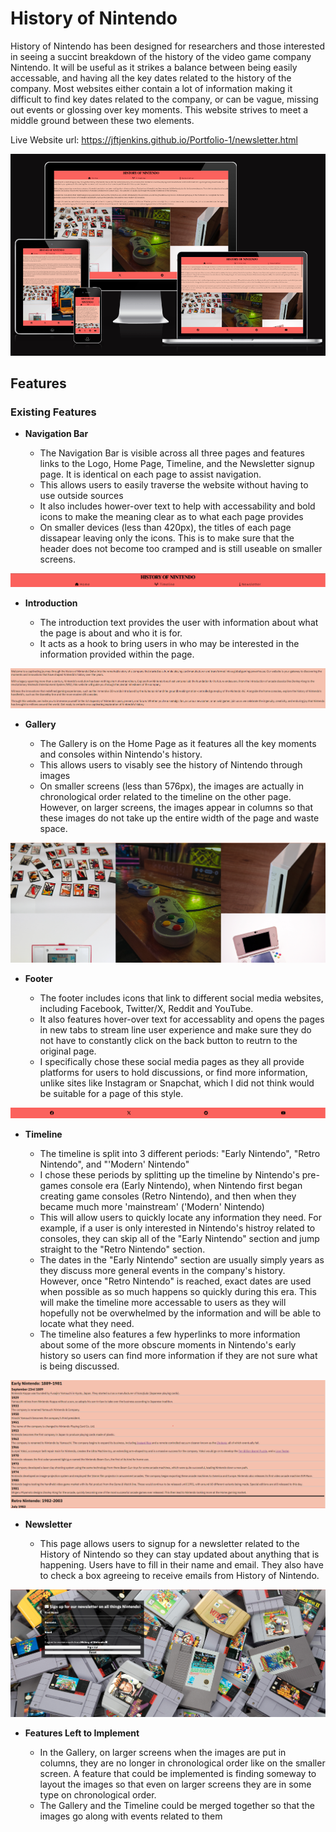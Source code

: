 # History of Nintendo

History of Nintendo has been designed for researchers and those interested in seeing a succint breakdown of the history of the video game company Nintendo. It will be useful as it strikes a balance between being easily accessable, and having all the key dates related to the history of the company. Most websites either contain a lot of information making it difficult to find key dates related to the company, or can be vague, missing out events or glossing over key moments. This website strives to meet a middle ground between these two elements.

Live Website url: https://jftjenkins.github.io/Portfolio-1/newsletter.html

![Responsive Example](readme_media/Responsive.png)

## Features

### Existing Features

- __Navigation Bar__

  - The Navigation Bar is visible across all three pages and features links to the Logo, Home Page, Timeline, and the Newsletter signup page. It is identical on each page to assist navigation.
  - This allows users to easily traverse the website without having to use outside sources
  - It also includes hower-over text to help with accessability and bold icons to make the meaning clear as to what each page provides
  - On smaller devices (less than 420px), the titles of each page dissapear leaving only the icons. This is to make sure that the header does not become too cramped and is still useable on smaller screens.

![Header with Nav Bar](readme_media/Header.png)

- __Introduction__

  - The introduction text provides the user with information about what the page is about and who it is for.
  - It acts as a hook to bring users in who may be interested in the information provided within the page.

![Introduction page](readme_media/Intro.png)

- __Gallery__

  - The Gallery is on the Home Page as it features all the key moments and consoles within Nintendo's history.
  - This allows users to visably see the history of Nintendo through images
  - On smaller screens (less than 576px), the images are actually in chronological order related to the timeline on the other page. However, on larger screens, the images appear in columns so that these images do not take up the entire width of the page and waste space.

![Gallery](readme_media/Gallery.png)

- __Footer__

  - The footer includes icons that link to different social media websites, including Facebook, Twitter/X, Reddit and YouTube.
  - It also features hover-over text for accessablity and opens the pages in new tabs to stream line user experience and make sure they do not have to constantly click on the back button to reutrn to the original page.
  - I specifically chose these social media pages as they all provide platforms for users to hold discussions, or find more information, unlike sites like Instagram or Snapchat, which I did not think would be suitable for a page of this style.

![Footer](readme_media/Footer.png)

- __Timeline__

  - The timeline is split into 3 different periods: "Early Nintendo", "Retro Nintendo", and "'Modern' Nintendo"
  - I chose these periods by splitting up the timeline by Nintendo's pre-games console era (Early Nintendo), when Nintendo first began creating game consoles (Retro Nintendo), and then when they became much more 'mainstream' ('Modern' Nintendo)
  - This will allow users to quickly locate any information they need. For example, if a user is only interested in Nintendo's histroy related to consoles, they can skip all of the "Early Nintendo" section and jump straight to the "Retro Nintendo" section.
  - The dates in the "Early Nintendo" section are usually simply years as they discuss more general events in the company's history. However, once "Retro Nintendo" is reached, exact dates are used when possible as so much happens so quickly during this era. This will make the timeline more accessable to users as they will hopefully not be overwhelmed by the information and will be able to locate what they need.
  - The timeline also features a few hyperlinks to more information about some of the more obscure moments in Nintendo's early history so users can find more information if they are not sure what is being discussed.

![Timeline](readme_media/Timeline.png)

- __Newsletter__

  - This page allows users to signup for a newsletter related to the History of Nintendo so they can stay updated about anything that is happening. Users have to fill in their name and email. They also have to check a box agreeing to receive emails from History of Nintendo.

![Newsletter](readme_media/Newsletter.png)

- __Features Left to Implement__

  - In the Gallery, on larger screens when the images are put in columns, they are no longer in chronological order like on the smaller screen. A feature that could be implemented is finding someway to layout the images so that even on larger screens they are in some type on chronological order.
  - The Gallery and the Timeline could be merged together so that the images go along with events related to them
